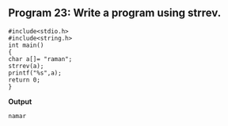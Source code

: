 ## Program 23: Write a program using strrev.
```
#include<stdio.h>
#include<string.h>
int main()
{	
char a[]= "raman";
strrev(a);
printf("%s",a);
return 0;
}
```
**Output**
```
namar
```

